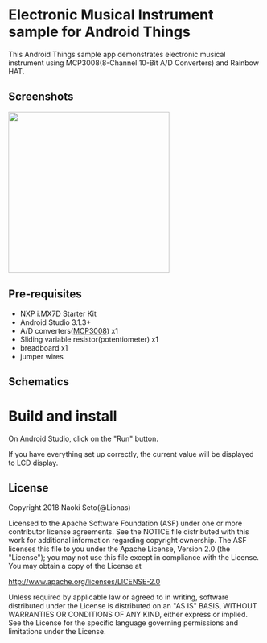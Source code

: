 Electronic Musical Instrument sample for Android Things
============================================

This Android Things sample app demonstrates electronic musical instrument using MCP3008(8-Channel 10-Bit A/D Converters) and Rainbow HAT.

Screenshots
-----------
<img src="images/instrument-overview.png" width="320px">

Pre-requisites
--------------

- NXP i.MX7D Starter Kit
- Android Studio 3.1.3+
- A/D converters([MCP3008][MCP3008]) x1
- Sliding variable resistor(potentiometer) x1
- breadboard x1
- jumper wires

Schematics
----------
<!--
![Schematics for NXP i.MX7D Starter Kit](images/mcp3008_scheme.png)
-->

Build and install
=================

On Android Studio, click on the "Run" button.

If you have everything set up correctly, the current value will be displayed to LCD display.

License
-------

Copyright 2018 Naoki Seto(@Lionas)

Licensed to the Apache Software Foundation (ASF) under one or more contributor
license agreements.  See the NOTICE file distributed with this work for
additional information regarding copyright ownership.  The ASF licenses this
file to you under the Apache License, Version 2.0 (the "License"); you may not
use this file except in compliance with the License.  You may obtain a copy of
the License at

  http://www.apache.org/licenses/LICENSE-2.0

Unless required by applicable law or agreed to in writing, software
distributed under the License is distributed on an "AS IS" BASIS, WITHOUT
WARRANTIES OR CONDITIONS OF ANY KIND, either express or implied.  See the
License for the specific language governing permissions and limitations under
the License.

[MCP3008]: https://www.digikey.jp/product-detail/ja/microchip-technology/MCP3008-I-P/MCP3008-I-P-ND/319422
